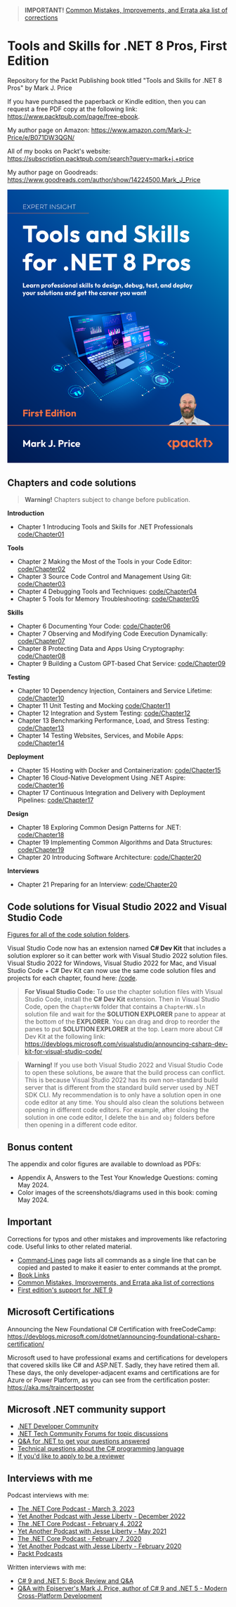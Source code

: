 > **IMPORTANT!** [Common Mistakes, Improvements, and Errata aka list of corrections](docs/errata/README.md)

# Tools and Skills for .NET 8 Pros, First Edition

Repository for the Packt Publishing book titled "Tools and Skills for .NET 8 Pros" by Mark J. Price

If you have purchased the paperback or Kindle edition, then you can request a free PDF copy at the following link: https://www.packtpub.com/page/free-ebook.

My author page on Amazon: https://www.amazon.com/Mark-J-Price/e/B071DW3QGN/ 

All of my books on Packt's website: https://subscription.packtpub.com/search?query=mark+j.+price

My author page on Goodreads: https://www.goodreads.com/author/show/14224500.Mark_J_Price

![Tools and Skills for .NET 8 Pros cover](docs/assets/B19588_Cover.png)

## Chapters and code solutions

> **Warning!** Chapters subject to change before publication.

**Introduction**
- Chapter 1 Introducing Tools and Skills for .NET Professionals [code/Chapter01](code/Chapter01)

**Tools**
- Chapter 2 Making the Most of the Tools in your Code Editor: [code/Chapter02](code/Chapter02)
- Chapter 3 Source Code Control and Management Using Git: [code/Chapter03](code/Chapter03)
- Chapter 4 Debugging Tools and Techniques: [code/Chapter04](code/Chapter04)
- Chapter 5 Tools for Memory Troubleshooting: [code/Chapter05](code/Chapter05)

**Skills**
- Chapter 6 Documenting Your Code: [code/Chapter06](code/Chapter06)
- Chapter 7 Observing and Modifying Code Execution Dynamically: [code/Chapter07](code/Chapter07)
- Chapter 8 Protecting Data and Apps Using Cryptography: [code/Chapter08](code/Chapter08)
- Chapter 9 Building a Custom GPT-based Chat Service: [code/Chapter09](code/Chapter09)

**Testing**
- Chapter 10 Dependency Injection, Containers and Service Lifetime: [code/Chapter10](code/Chapter10)
- Chapter 11 Unit Testing and Mocking [code/Chapter11](code/Chapter11)
- Chapter 12 Integration and System Testing: [code/Chapter12](code/Chapter12)
- Chapter 13 Benchmarking Performance, Load, and Stress Testing: [code/Chapter13](code/Chapter13)
- Chapter 14 Testing Websites, Services, and Mobile Apps: [code/Chapter14](code/Chapter14)

**Deployment**
- Chapter 15 Hosting with Docker and Containerization: [code/Chapter15](code/Chapter15)
- Chapter 16 Cloud-Native Development Using .NET Aspire: [code/Chapter16](code/Chapter16)
- Chapter 17 Continuous Integration and Delivery with Deployment Pipelines: [code/Chapter17](code/Chapter17)

**Design**
- Chapter 18 Exploring Common Design Patterns for .NET: [code/Chapter18](code/Chapter18)
- Chapter 19 Implementing Common Algorithms and Data Structures: [code/Chapter19](code/Chapter19)
- Chapter 20 Introducing Software Architecture: [code/Chapter20](code/Chapter20)

**Interviews**
- Chapter 21 Preparing for an Interview: [code/Chapter20](code/Chapter20)

## Code solutions for Visual Studio 2022 and Visual Studio Code

[Figures for all of the code solution folders](docs/ch01-solution-folders.md).

Visual Studio Code now has an extension named **C# Dev Kit** that includes a solution explorer so it can better work with Visual Studio 2022 solution files. Visual Studio 2022 for Windows, Visual Studio 2022 for Mac, and Visual Studio Code + C# Dev Kit can now use the same code solution files and projects for each chapter, found here: [/code](/code). 

> **For Visual Studio Code:** To use the chapter solution files with Visual Studio Code, install the **C# Dev Kit** extension. Then in Visual Studio Code, open the `ChapterNN` folder that contains a `ChapterNN.sln` solution file and wait for the **SOLUTION EXPLORER** pane to appear at the bottom of the **EXPLORER**. You can drag and drop to reorder the panes to put **SOLUTION EXPLORER** at the top. Learn more about C# Dev Kit at the following link: https://devblogs.microsoft.com/visualstudio/announcing-csharp-dev-kit-for-visual-studio-code/

> **Warning!** If you use both Visual Studio 2022 and Visual Studio Code to open these solutions, be aware that the build process can conflict. This is because Visual Studio 2022 has its own non-standard build server that is different from the standard build server used by .NET SDK CLI. My recommendation is to only have a solution open in one code editor at any time. You should also clean the solutions between opening in different code editors. For example, after closing the solution in one code editor, I delete the `bin` and `obj` folders before then opening in a different code editor.

## Bonus content

The appendix and color figures are available to download as PDFs:

- Appendix A, Answers to the Test Your Knowledge Questions: coming May 2024.
- Color images of the screenshots/diagrams used in this book: coming May 2024.

## Important

Corrections for typos and other mistakes and improvements like refactoring code. Useful links to other related material. 

- [Command-Lines](docs/command-lines.md) page lists all commands as a single line that can be copied and pasted to make it easier to enter commands at the prompt.
- [Book Links](docs/book-links.md)
- [Common Mistakes, Improvements, and Errata aka list of corrections](docs/errata/README.md)
- [First edition's support for .NET 9](docs/dotnet9.md)

## Microsoft Certifications

Announcing the New Foundational C# Certification with freeCodeCamp:
https://devblogs.microsoft.com/dotnet/announcing-foundational-csharp-certification/

Microsoft used to have professional exams and certifications for developers that covered skills like C# and ASP.NET. Sadly, they have retired them all. These days, the only developer-adjacent exams and certifications are for Azure or Power Platform, as you can see from the certification poster: https://aka.ms/traincertposter

## Microsoft .NET community support

- [.NET Developer Community](https://dotnet.microsoft.com/platform/community)
- [.NET Tech Community Forums for topic discussions](https://techcommunity.microsoft.com/t5/net/ct-p/dotnet)
- [Q&A for .NET to get your questions answered](https://learn.microsoft.com/en-us/answers/products/dotnet)
- [Technical questions about the C# programming language](https://learn.microsoft.com/en-us/answers/topics/dotnet-csharp.html)
- [If you'd like to apply to be a reviewer](https://authors.packtpub.com/reviewers/)

## Interviews with me

Podcast interviews with me:

- [The .NET Core Podcast - March 3, 2023](https://dotnetcore.show/episode-117-our-perspectives-on-the-future-of-net-with-mark-j-price/)
- [Yet Another Podcast with Jesse Liberty - December 2022](https://jesseliberty.com/2022/12/10/mark-price-on-c-11-fixed/)
- [The .NET Core Podcast - February 4, 2022](https://dotnetcore.show/episode-91-c-sharp-10-and-dotnet-6-with-mark-j-price/)
- [Yet Another Podcast with Jesse Liberty - May 2021](http://jesseliberty.com/2021/05/16/mark-price-on-c9-and-net-6/)
- [The .NET Core Podcast - February 7, 2020](https://dotnetcore.show/episode-44-learning-net-core-with-mark-j-price/)
- [Yet Another Podcast with Jesse Liberty - February 2020](http://jesseliberty.com/2020/02/23/mark-price-c-net-core/)
- [Packt Podcasts](https://soundcloud.com/packt-podcasts/csharp-8-dotnet-core-3-the-evolution-of-the-microsoft-ecosystem)

Written interviews with me:
- [C# 9 and .NET 5: Book Review and Q&A](https://www.infoq.com/articles/book-interview-mark-price/?itm_source=infoq&itm_campaign=user_page&itm_medium=link)
- [Q&A with Episerver's Mark J. Price, author of C# 9 and .NET 5 - Modern Cross-Platform Development](https://www.episerver.com/articles/q-and-a-with-mark-price)
